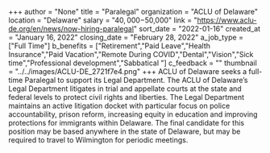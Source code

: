 +++
author = "None"
title = "Paralegal"
organization = "ACLU of Delaware"
location = "Delaware"
salary = "$40,000-$50,000"
link = "https://www.aclu-de.org/en/news/now-hiring-paralegal"
sort_date = "2022-01-16"
created_at = "January 16, 2022"
closing_date = "February 28, 2022"
a_job_type = ["Full Time"]
b_benefits = ["Retirement","Paid Leave","Health Insurance","Paid Vacation","Remote During COVID","Dental","Vision","Sick time","Professional development","Sabbatical "]
c_feedback = ""
thumbnail = "../../images/ACLU-DE_2721f7e4.png"
+++
ACLU of Delaware seeks a full-time Paralegal to support its Legal Department. The ACLU of Delaware’s Legal Department litigates in trial and appellate courts at the state and federal levels to protect civil rights and liberties. The Legal Department maintains an active litigation docket with particular focus on police accountability, prison reform, increasing equity in education and improving protections for immigrants within Delaware.
The final candidate for this position may be based anywhere in the state of Delaware, but may be required to travel to Wilmington for periodic meetings.